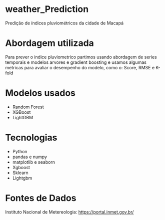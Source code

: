 # weather_Prediction
Predição de índices pluviométricos da cidade de Macapá

# Abordagem utilizada 
Para prever o indice pluviometrico partimos usando abordagem de series temporais e modelos arvores e gradient boosting
e usamos algumas metricas para avaliar o desempenho do modelo, como o: Score, RMSE e K-fold

# Modelos usados
- Random Forest
- XGBoost
- LightGBM

# Tecnologias
- Python 
- pandas e numpy
- matplotlib e seaborn
- Xgboost 
- Sklearn 
- Lightgbm

# Fontes de Dados
Instituto Nacional de Metereologia: https://portal.inmet.gov.br/
